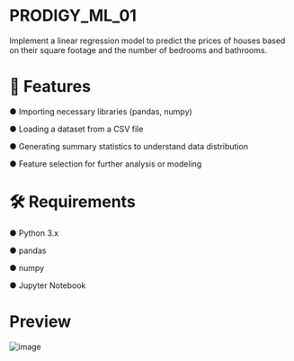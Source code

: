 # PRODIGY_ML_01

Implement a linear regression model to predict the prices of houses based on their square footage and the number of bedrooms and bathrooms.

# 🚀 Features
● Importing necessary libraries (pandas, numpy)

● Loading a dataset from a CSV file

● Generating summary statistics to understand data distribution

● Feature selection for further analysis or modeling

# 🛠️ Requirements
● Python 3.x
 
● pandas

● numpy

● Jupyter Notebook

# Preview

![image](https://github.com/user-attachments/assets/d20b7739-dc98-4baf-8e78-2e24dd29a898)
